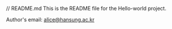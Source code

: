  // README.md
This is the README file for the Hello-world project.

Author's email: alice@hansung.ac.kr
